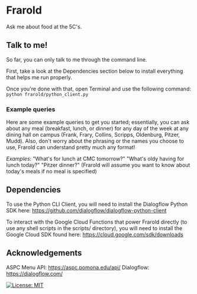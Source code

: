 # Frarold
Ask me about food at the 5C's.

## Talk to me!
So far, you can only talk to me through the command line.

First, take a look at the Dependencies section below to install
everything that helps me run properly.

Once you're done with that, open Terminal and use the following command:
`python frarold/python_client.py`

### Example queries
Here are some example queries to get you started; essentially, you can
ask about any meal (breakfast, lunch, or dinner) for any day of the week
at any dining hall on campus (Frank, Frary, Collins, Scripps, Oldenburg,
Pitzer, Mudd). Also, don't worry about the phrasing or the names you choose
to use, Frarold can understand pretty much any format!

_Examples_:
"What's for lunch at CMC tomorrow?"
"What's oldy having for lunch today?"
"Pitzer dinner?" (Frarold will assume you want to know about today's meals
if no meal is specified)

## Dependencies
To use the Python CLI Client, you will need to install the
Dialogflow Python SDK here: 
https://github.com/dialogflow/dialogflow-python-client

To interact with the Google Cloud Functions that power Frarold directly
(to use any shell scripts in the scripts/ directory),
you will need to install the Google Cloud SDK found here:
https://cloud.google.com/sdk/downloads

## Acknowledgements
ASPC Menu API: https://aspc.pomona.edu/api/
Dialogflow: https://dialogflow.com/

[![License: MIT](https://img.shields.io/badge/License-MIT-yellow.svg)](https://opensource.org/licenses/MIT)
